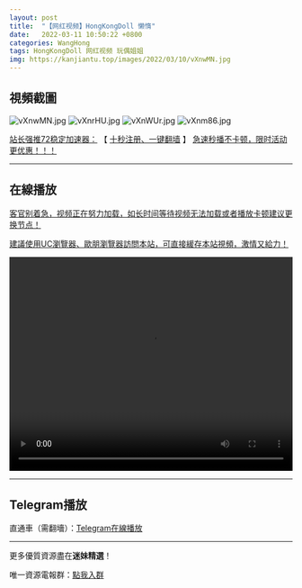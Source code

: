 ```yaml
---
layout: post
title:  "【网红视频】HongKongDoll 懒惰"
date:   2022-03-11 10:50:22 +0800
categories: WangHong
tags: HongKongDoll 网红视频 玩偶姐姐
img: https://kanjiantu.top/images/2022/03/10/vXnwMN.jpg
---
```



## 視頻截圖

![vXnwMN.jpg](https://kanjiantu.top/images/2022/03/10/vXnwMN.jpg)
![vXnrHU.jpg](https://kanjiantu.top/images/2022/03/10/vXnrHU.jpg)
![vXnWUr.jpg](https://kanjiantu.top/images/2022/03/10/vXnWUr.jpg)
![vXnm86.jpg](https://kanjiantu.top/images/2022/03/10/vXnm86.jpg)

<u>站长强推72稳定加速器：</u> 【 [十秒注册、一键翻墙](https://72vpn.xyz/#/register?code=mimei) 】
<u>  急速秒播不卡顿，限时活动更优惠！！！</u>
* * *
## 在線播放
<u>客官别着急，视频正在努力加载，如长时间等待视频无法加载或者播放卡顿建议更换节点！</u>

<u>建議使用UC瀏覽器、歐朋瀏覽器訪問本站，可直接緩存本站視頻，激情又給力！</u>
<center><video src="https://cdn.publer.io/uploads/videos/62449949db2797743f72905b/ea5191d3022d3055a6559a34ddb8e4fa.mp4" width="100%" height="380px" controls="controls"></video></center>

* * *
## Telegram播放

直通車（需翻墻）：[Telegram在線播放](https://t.me/mimeijingxuan/17)

* * *
更多優質資源盡在**迷妹精選**！

唯一資源電報群：[點我入群](https://t.me/mimeijingxuan)


